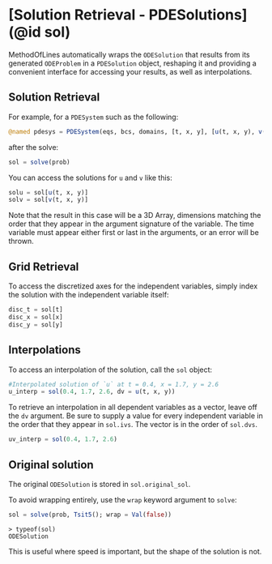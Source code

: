 # [Solution Retrieval - PDESolutions](@id sol)

MethodOfLines automatically wraps the `ODESolution` that results from its generated `ODEProblem` in
a `PDESolution` object, reshaping it and providing a convenient interface for accessing your results,
as well as interpolations.

## Solution Retrieval

For example, for a `PDESystem` such as the following:

```julia
@named pdesys = PDESystem(eqs, bcs, domains, [t, x, y], [u(t, x, y), v((t, x, y))])
```

after the solve:

```julia
sol = solve(prob)
```

You can access the solutions for `u` and `v` like this:

```julia
solu = sol[u(t, x, y)]
solv = sol[v(t, x, y)]
```

Note that the result in this case will be a 3D Array, dimensions matching the order that they appear
in the argument signature of the variable. The time variable must appear either first or last in the
arguments, or an error will be thrown.

## Grid Retrieval

To access the discretized axes for the independent variables, simply index the solution with the independent variable itself:

```julia
disc_t = sol[t]
disc_x = sol[x]
disc_y = sol[y]
```

## Interpolations

To access an interpolation of the solution, call the `sol` object:

```julia
#Interpolated solution of `u` at t = 0.4, x = 1.7, y = 2.6
u_interp = sol(0.4, 1.7, 2.6, dv = u(t, x, y))
```

To retrieve an interpolation in all dependent variables as a vector, leave off the `dv` argument.
Be sure to supply a value for every independent variable in the order that they appear in `sol.ivs`. The vector is in the order of `sol.dvs`.

```julia
uv_interp = sol(0.4, 1.7, 2.6)
```

## Original solution

The original `ODESolution` is stored in `sol.original_sol`.

To avoid wrapping entirely, use the `wrap` keyword argument to `solve`:

```julia
sol = solve(prob, Tsit5(); wrap = Val(false))
```

```
> typeof(sol)
ODESolution
```

This is useful where speed is important, but the shape of the solution is not.
